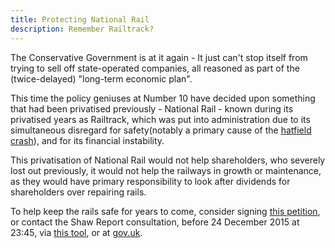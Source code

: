 ```yaml
---
title: Protecting National Rail
description: Remember Railtrack?
---
```




The Conservative Government is at it again - It just can't stop itself from trying to sell off state-operated companies, all reasoned as part of the (twice-delayed) "long-term economic plan".

This time the policy geniuses at Number 10 have decided upon something that had been privatised previously - National Rail - known during its privatised years as Railtrack, which was put into administration due to its simultaneous disregard for safety(notably a primary cause of the [hatfield crash](https://en.wikipedia.org/wiki/Hatfield_rail_crash)), and for its financial instability.

This privatisation of National Rail would not help shareholders, who severely lost out previously, it would not help the railways in growth or maintenance, as they would have primary responsibility to look after dividends for shareholders over repairing rails.

To help keep the rails safe for years to come, consider signing [this petition](), or contact the Shaw Report consultation, before 24 December 2015 at 23:45, via [this tool](http://weownit.org.uk/act-now/dont-let-grinches-privatise-network-rail), or at [gov.uk](https://www.gov.uk/government/consultations/shaw-report-scoping-study).

